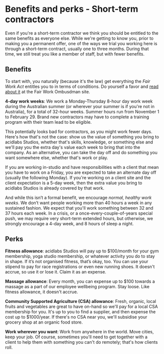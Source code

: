 # Benefits and perks - Short-term contractors

Even if you're a short-term contractor we think you should be entitled to the same benefits as everyone else. While we're getting to know you, prior to making you a permanent offer, one of the ways we trial you working here is through a short-term contract, usually one to three months. During that time, we still treat you like a member of staff, but with fewer benefits.

## Benefits

To start with, you naturally (because it's the law) get everything the _Fair Work Act_ entitles you to in terms of conditions. Do yourself a favor and [read about it](https://www.fairwork.gov.au/) at the Fair Work Ombusdman site.

__4-day work weeks__: We work a Monday-Thursday 8-hour day work week during the Australian summer (or wherever your summer is if you're not in Australia), for a total of 32-hour weeks. Summer hours run from November 1 to February 29. Brand new contractors may have to complete a training program with their team lead to be eligible. 

This potentially looks bad for contractors, as you might work fewer days. Here's how that's not the case: show us the value of something you bring to acidlabs Studios, whether that's skills, knowledge, or something else and we'll pay you the extra day's value each week to bring that into the company. As an alternative, you can take the day off and do something you want somewhere else, whether that's work or play.

If you are working in-studio and have responsibilities with a client that mean you have to work on a Friday, you are expected to take an alternate day off (usually the following Monday). If you're working on a client site and the client expectation is a 5-day week, then the extra value you bring to acidlabs Studios is already covered by that work.

And while this isn’t a formal benefit, we encourage _normal, healthy work weeks_. We don’t want people working more than 40 hours a week in any sustained fashion. We expect that you'll work something between 32 and 37 hours each week. In a crisis, or a once-every-couple-of-years special push, we may require very short-term extended hours, but otherwise, we strongly encourage a 4-day week, and 8 hours of sleep a night.

## Perks

__Fitness allowance__: acidlabs Studios will pay up to $100/month for your gym membership, yoga studio membership, or whatever activity you do to stay in shape. If it’s not organised fitness, that’s okay, too. You can use your stipend to pay for race registrations or even new running shoes.  It doesn't accrue, so use it or lose it. Claim it as an expense.

__Massage allowance__: Every month, you can expense up to $100 towards a massage as a part of our employee wellbeing program. Stay loose. Like fitness allowance, it doesn't accrue.

__Community Supported Agriculture (CSA) allowance__: Fresh, organic, local fruits and vegetables are great to have on-hand so we'll pay for a local CSA membership for you. It's up to you to find a supplier, and then expense the cost up to $1000/year. If there's no CSA near you, we'll subsidise your grocery shop at an organic food store.

__Work wherever you want__: Work from anywhere in the world. Move cities, keep your job. Of course, sometimes you'll need to get together with a client to help them with something you can't do remotely; that's how clients roll.
